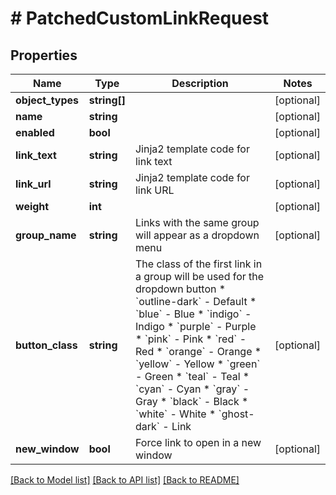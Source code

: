 # # PatchedCustomLinkRequest

## Properties

Name | Type | Description | Notes
------------ | ------------- | ------------- | -------------
**object_types** | **string[]** |  | [optional]
**name** | **string** |  | [optional]
**enabled** | **bool** |  | [optional]
**link_text** | **string** | Jinja2 template code for link text | [optional]
**link_url** | **string** | Jinja2 template code for link URL | [optional]
**weight** | **int** |  | [optional]
**group_name** | **string** | Links with the same group will appear as a dropdown menu | [optional]
**button_class** | **string** | The class of the first link in a group will be used for the dropdown button  * &#x60;outline-dark&#x60; - Default * &#x60;blue&#x60; - Blue * &#x60;indigo&#x60; - Indigo * &#x60;purple&#x60; - Purple * &#x60;pink&#x60; - Pink * &#x60;red&#x60; - Red * &#x60;orange&#x60; - Orange * &#x60;yellow&#x60; - Yellow * &#x60;green&#x60; - Green * &#x60;teal&#x60; - Teal * &#x60;cyan&#x60; - Cyan * &#x60;gray&#x60; - Gray * &#x60;black&#x60; - Black * &#x60;white&#x60; - White * &#x60;ghost-dark&#x60; - Link | [optional]
**new_window** | **bool** | Force link to open in a new window | [optional]

[[Back to Model list]](../../README.md#models) [[Back to API list]](../../README.md#endpoints) [[Back to README]](../../README.md)
